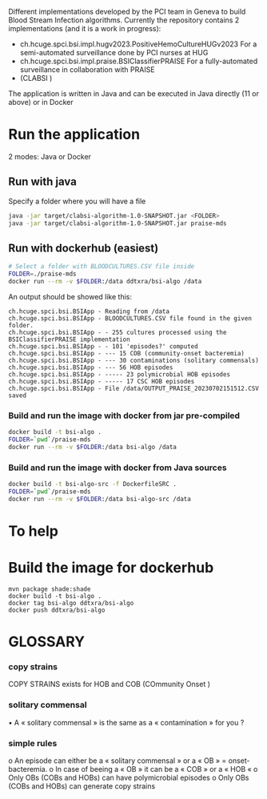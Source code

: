 Different implementations developed by the PCI team in Geneva to build Blood Stream Infection algorithms.
Currently the repository contains 2 implementations (and it is a work in progress):

* ch.hcuge.spci.bsi.impl.hugv2023.PositiveHemoCultureHUGv2023 For a semi-automated surveillance done by PCI nurses at HUG
* ch.hcuge.spci.bsi.impl.praise.BSIClassifierPRAISE For a fully-automated surveillance in collaboration with PRAISE
* (CLABSI )

The application is written in Java and can be executed in Java directly (11 or above) or in Docker
# Run the application
2 modes: Java or Docker

## Run with java
Specify a folder where you will have a file 
```bash
java -jar target/clabsi-algorithm-1.0-SNAPSHOT.jar <FOLDER>
java -jar target/clabsi-algorithm-1.0-SNAPSHOT.jar praise-mds
```

## Run with dockerhub (easiest)

```bash
# Select a folder with BLOODCULTURES.CSV file inside
FOLDER=./praise-mds 
docker run --rm -v $FOLDER:/data ddtxra/bsi-algo /data
```
An output should be showed like this:
```
ch.hcuge.spci.bsi.BSIApp - Reading from /data
ch.hcuge.spci.bsi.BSIApp - BLOODCULTURES.CSV file found in the given folder.
ch.hcuge.spci.bsi.BSIApp - - 255 cultures processed using the BSIClassifierPRAISE implementation
ch.hcuge.spci.bsi.BSIApp - - 101 'episodes?' computed 
ch.hcuge.spci.bsi.BSIApp - --- 15 COB (community-onset bacteremia)
ch.hcuge.spci.bsi.BSIApp - --- 30 contaminations (solitary commensals)
ch.hcuge.spci.bsi.BSIApp - --- 56 HOB episodes
ch.hcuge.spci.bsi.BSIApp - ----- 23 polymicrobial HOB episodes
ch.hcuge.spci.bsi.BSIApp - ----- 17 CSC HOB episodes
ch.hcuge.spci.bsi.BSIApp - File /data/OUTPUT_PRAISE_20230702151512.CSV saved
```

### Build and run the image with docker from jar pre-compiled
```bash
docker build -t bsi-algo .
FOLDER=`pwd`/praise-mds
docker run --rm -v $FOLDER:/data bsi-algo /data
```

### Build and run the image with docker from Java sources
```bash
docker build -t bsi-algo-src -f DockerfileSRC .
FOLDER=`pwd`/praise-mds
docker run --rm -v $FOLDER:/data bsi-algo-src /data
```


# To help
# Build the image for dockerhub
```
mvn package shade:shade
docker build -t bsi-algo .
docker tag bsi-algo ddtxra/bsi-algo  
docker push ddtxra/bsi-algo
```

# GLOSSARY 

### copy strains

COPY STRAINS exists for HOB and COB (COmmunity Onset )

### solitary commensal

•	A « solitary commensal » is the same as a « contamination » for you ?


### simple rules

o	An episode can either be a « solitary commensal » or a « OB » = onset-bacteremia.
o	In case of beeing a « OB » it can be a « COB » or a « HOB «
o	Only OBs (COBs and HOBs) can have polymicrobial episodes
o	Only OBs (COBs and HOBs) can generate  copy strains

